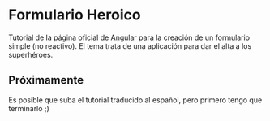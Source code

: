 # Formulario Heroico

Tutorial de la página oficial de Angular para la creación de un formulario simple (no reactivo). 
El tema trata de una aplicación para dar el alta a los superhéroes.

## Próximamente 

Es posible que suba el tutorial traducido al español, pero primero tengo que terminarlo ;)
